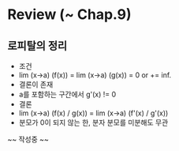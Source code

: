 # Review (~ Chap.9)
## 로피탈의 정리
* 조건
* lim (x->a) (f(x)) = lim (x->a) (g(x)) = 0 or += inf.
* 결론이 존재
* a를 포함하는 구간에서 g'(x) != 0
* 결론
* lim (x->a) (f(x) / g(x)) = lim (x->a) (f'(x) / g'(x))
* 분모가 0이 되지 않는 한, 분자 분모를 미분해도 무관

~~ 작성중 ~~